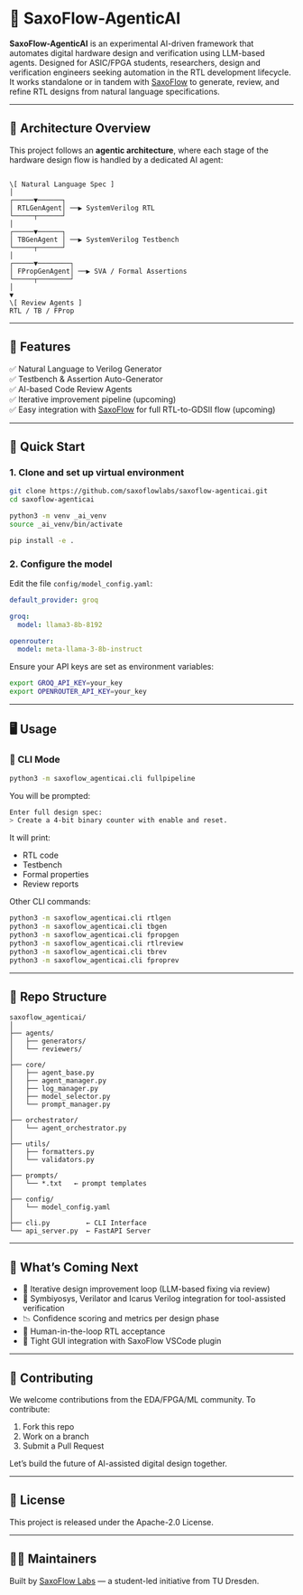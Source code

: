 # 🤖 SaxoFlow-AgenticAI

**SaxoFlow-AgenticAI** is an experimental AI-driven framework that automates digital hardware design and verification using LLM-based agents. Designed for ASIC/FPGA students, researchers, design and verification engineers seeking automation in the RTL development lifecycle. It works standalone or in tandem with [SaxoFlow](https://github.com/saxoflowlabs/saxoflow) to generate, review, and refine RTL designs from natural language specifications.

---

## 📐 Architecture Overview

This project follows an **agentic architecture**, where each stage of the hardware design flow is handled by a dedicated AI agent:

```

\[ Natural Language Spec ]
│
┌─────▼──────┐
│ RTLGenAgent│ ──▶ SystemVerilog RTL
└─────┬──────┘
│
┌─────▼──────┐
│ TBGenAgent │ ──▶ SystemVerilog Testbench
└─────┬──────┘
│
┌─────▼────────┐
│ FPropGenAgent│ ──▶ SVA / Formal Assertions
└─────┬────────┘
│
▼
\[ Review Agents ]
RTL / TB / FProp

````

---

## 🔧 Features

✅ Natural Language to Verilog Generator  
✅ Testbench & Assertion Auto-Generator  
✅ AI-based Code Review Agents  
✅ Iterative improvement pipeline (upcoming)  
✅ Easy integration with [SaxoFlow](https://github.com/saxoflowlabs/saxoflow) for full RTL-to-GDSII flow (upcoming)

---

## 🚀 Quick Start

### 1. Clone and set up virtual environment

```bash
git clone https://github.com/saxoflowlabs/saxoflow-agenticai.git
cd saxoflow-agenticai

python3 -m venv _ai_venv
source _ai_venv/bin/activate

pip install -e .
````

### 2. Configure the model

Edit the file `config/model_config.yaml`:

```yaml
default_provider: groq

groq:
  model: llama3-8b-8192

openrouter:
  model: meta-llama-3-8b-instruct
```

Ensure your API keys are set as environment variables:

```bash
export GROQ_API_KEY=your_key
export OPENROUTER_API_KEY=your_key
```

---

## 🖥️ Usage

### 🧪 CLI Mode

```bash
python3 -m saxoflow_agenticai.cli fullpipeline
```

You will be prompted:

```bash
Enter full design spec:
> Create a 4-bit binary counter with enable and reset.
```

It will print:

* RTL code
* Testbench
* Formal properties
* Review reports

Other CLI commands:

```bash
python3 -m saxoflow_agenticai.cli rtlgen
python3 -m saxoflow_agenticai.cli tbgen
python3 -m saxoflow_agenticai.cli fpropgen
python3 -m saxoflow_agenticai.cli rtlreview
python3 -m saxoflow_agenticai.cli tbrev
python3 -m saxoflow_agenticai.cli fproprev
```

---

## 📁 Repo Structure

```
saxoflow_agenticai/
│
├── agents/
│   ├── generators/
│   └── reviewers/
│
├── core/
│   ├── agent_base.py
│   ├── agent_manager.py
│   ├── log_manager.py
│   ├── model_selector.py
│   └── prompt_manager.py
│
├── orchestrator/
│   └── agent_orchestrator.py
│
├── utils/
│   ├── formatters.py
│   └── validators.py
│
├── prompts/
│   └── *.txt   ← prompt templates
│
├── config/
│   └── model_config.yaml
│
├── cli.py         ← CLI Interface
└── api_server.py  ← FastAPI Server
```

---

## 🧠 What’s Coming Next

* 🔁 Iterative design improvement loop (LLM-based fixing via review)
* 🧪 Symbiyosys, Verilator and Icarus Verilog integration for tool-assisted verification
* 📉 Confidence scoring and metrics per design phase
* 🧠 Human-in-the-loop RTL acceptance
* 🧩 Tight GUI integration with SaxoFlow VSCode plugin

---

## 🤝 Contributing

We welcome contributions from the EDA/FPGA/ML community. To contribute:

1. Fork this repo
2. Work on a branch
3. Submit a Pull Request

Let’s build the future of AI-assisted digital design together.

---

## 📜 License

This project is released under the Apache-2.0 License.

---

## 🧑‍💻 Maintainers

Built by [SaxoFlow Labs](https://github.com/saxoflowlabs) — a student-led initiative from TU Dresden.




